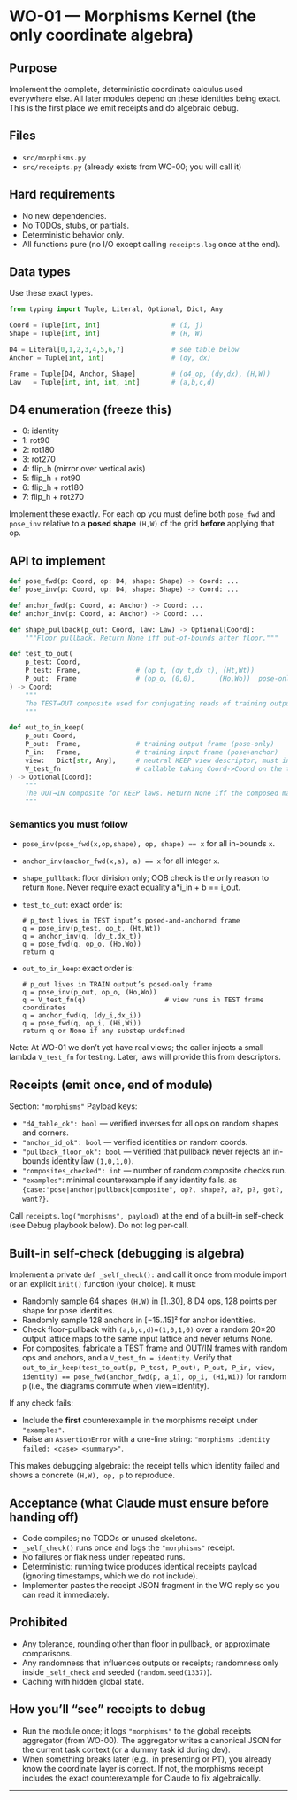 # WO-01 — Morphisms Kernel (the only coordinate algebra)

## Purpose

Implement the complete, deterministic coordinate calculus used everywhere else. All later modules depend on these identities being exact. This is the first place we emit receipts and do algebraic debug.

## Files

* `src/morphisms.py`
* `src/receipts.py` (already exists from WO-00; you will call it)

## Hard requirements

* No new dependencies.
* No TODOs, stubs, or partials.
* Deterministic behavior only.
* All functions pure (no I/O except calling `receipts.log` once at the end).

## Data types

Use these exact types.

```python
from typing import Tuple, Literal, Optional, Dict, Any

Coord = Tuple[int, int]                  # (i, j)
Shape = Tuple[int, int]                  # (H, W)

D4 = Literal[0,1,2,3,4,5,6,7]            # see table below
Anchor = Tuple[int, int]                 # (dy, dx)

Frame = Tuple[D4, Anchor, Shape]         # (d4_op, (dy,dx), (H,W))
Law   = Tuple[int, int, int, int]        # (a,b,c,d)
```

## D4 enumeration (freeze this)

* 0: identity
* 1: rot90
* 2: rot180
* 3: rot270
* 4: flip_h (mirror over vertical axis)
* 5: flip_h + rot90
* 6: flip_h + rot180
* 7: flip_h + rot270

Implement these exactly. For each op you must define both `pose_fwd` and `pose_inv` relative to a **posed shape** `(H,W)` of the grid **before** applying that op.

## API to implement

```python
def pose_fwd(p: Coord, op: D4, shape: Shape) -> Coord: ...
def pose_inv(p: Coord, op: D4, shape: Shape) -> Coord: ...

def anchor_fwd(p: Coord, a: Anchor) -> Coord: ...
def anchor_inv(p: Coord, a: Anchor) -> Coord: ...

def shape_pullback(p_out: Coord, law: Law) -> Optional[Coord]:
    """Floor pullback. Return None iff out-of-bounds after floor."""

def test_to_out(
    p_test: Coord,
    P_test: Frame,              # (op_t, (dy_t,dx_t), (Ht,Wt))
    P_out:  Frame               # (op_o, (0,0),      (Ho,Wo))  pose-only frame
) -> Coord:
    """
    The TEST→OUT composite used for conjugating reads of training outputs.
    """

def out_to_in_keep(
    p_out: Coord,
    P_out:  Frame,              # training output frame (pose-only)
    P_in:   Frame,              # training input frame (pose+anchor)
    view:   Dict[str, Any],     # neutral KEEP view descriptor, must include a callable V_test: Coord->Coord over test frame
    V_test_fn                   # callable taking Coord->Coord on the test frame (injected by caller)
) -> Optional[Coord]:
    """
    The OUT→IN composite for KEEP laws. Return None iff the composed mapping is undefined.
    """
```

### Semantics you must follow

* `pose_inv(pose_fwd(x,op,shape), op, shape) == x` for all in-bounds `x`.

* `anchor_inv(anchor_fwd(x,a), a) == x` for all integer `x`.

* `shape_pullback`: floor division only; OOB check is the only reason to return `None`. Never require exact equality a*i_in + b == i_out.

* `test_to_out`: exact order is:

  ```
  # p_test lives in TEST input’s posed-and-anchored frame
  q = pose_inv(p_test, op_t, (Ht,Wt))
  q = anchor_inv(q, (dy_t,dx_t))
  q = pose_fwd(q, op_o, (Ho,Wo))
  return q
  ```

* `out_to_in_keep`: exact order is:

  ```
  # p_out lives in TRAIN output’s posed-only frame
  q = pose_inv(p_out, op_o, (Ho,Wo))
  q = V_test_fn(q)                    # view runs in TEST frame coordinates
  q = anchor_fwd(q, (dy_i,dx_i))
  q = pose_fwd(q, op_i, (Hi,Wi))
  return q or None if any substep undefined
  ```

Note: At WO-01 we don’t yet have real views; the caller injects a small lambda `V_test_fn` for testing. Later, laws will provide this from descriptors.

## Receipts (emit once, end of module)

Section: `"morphisms"`
Payload keys:

* `"d4_table_ok": bool` — verified inverses for all ops on random shapes and corners.
* `"anchor_id_ok": bool` — verified identities on random coords.
* `"pullback_floor_ok": bool` — verified that pullback never rejects an in-bounds identity law `(1,0,1,0)`.
* `"composites_checked": int` — number of random composite checks run.
* `"examples"`: minimal counterexample if any identity fails, as `{case:"pose|anchor|pullback|composite", op?, shape?, a?, p?, got?, want?}`.

Call `receipts.log("morphisms", payload)` at the end of a built-in self-check (see Debug playbook below). Do not log per-call.

## Built-in self-check (debugging is algebra)

Implement a private `def _self_check():` and call it once from module import or an explicit `init()` function (your choice). It must:

* Randomly sample 64 shapes `(H,W)` in [1..30], 8 D4 ops, 128 points per shape for pose identities.
* Randomly sample 128 anchors in [−15..15]² for anchor identities.
* Check floor-pullback with `(a,b,c,d)=(1,0,1,0)` over a random 20×20 output lattice maps to the same input lattice and never returns None.
* For composites, fabricate a TEST frame and OUT/IN frames with random ops and anchors, and a `V_test_fn = identity`. Verify that `out_to_in_keep(test_to_out(p, P_test, P_out), P_out, P_in, view, identity) == pose_fwd(anchor_fwd(p, a_i), op_i, (Hi,Wi))` for random `p` (i.e., the diagrams commute when view=identity).

If any check fails:

* Include the **first** counterexample in the morphisms receipt under `"examples"`.
* Raise an `AssertionError` with a one-line string: `"morphisms identity failed: <case> <summary>"`.

This makes debugging algebraic: the receipt tells which identity failed and shows a concrete `(H,W), op, p` to reproduce.

## Acceptance (what Claude must ensure before handing off)

* Code compiles; no TODOs or unused skeletons.
* `_self_check()` runs once and logs the `"morphisms"` receipt.
* No failures or flakiness under repeated runs.
* Deterministic: running twice produces identical receipts payload (ignoring timestamps, which we do not include).
* Implementer pastes the receipt JSON fragment in the WO reply so you can read it immediately.

## Prohibited

* Any tolerance, rounding other than floor in pullback, or approximate comparisons.
* Any randomness that influences outputs or receipts; randomness only inside `_self_check` and seeded (`random.seed(1337)`).
* Caching with hidden global state.

## How you’ll “see” receipts to debug

* Run the module once; it logs `"morphisms"` to the global receipts aggregator (from WO-00). The aggregator writes a canonical JSON for the current task context (or a dummy task id during dev).
* When something breaks later (e.g., in presenting or PT), you already know the coordinate layer is correct. If not, the morphisms receipt includes the exact counterexample for Claude to fix algebraically.

---
